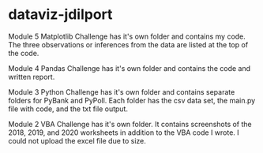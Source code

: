 # dataviz-jdilport

Module 5 Matplotlib Challenge has it's own folder and contains my code.  The three observations or inferences from the data are listed at the top of the code.


Module 4 Pandas Challenge has it's own folder and contains the code and written report.


Module 3 Python Challenge has it's own folder and contains separate folders for PyBank and PyPoll.  Each folder has the csv data set, the main.py file with code, and the txt file output. 


Module 2 VBA Challenge has it's own folder.  It contains screenshots of the 2018, 2019, and 2020 worksheets in addition to the VBA code I wrote.  I could not upload the excel file due to size.
